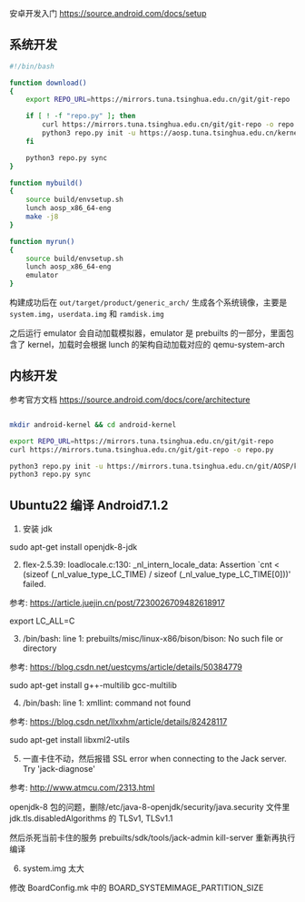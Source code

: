 

安卓开发入门 https://source.android.com/docs/setup

## 系统开发

```sh
#!/bin/bash

function download()
{
    export REPO_URL=https://mirrors.tuna.tsinghua.edu.cn/git/git-repo

    if [ ! -f "repo.py" ]; then
        curl https://mirrors.tuna.tsinghua.edu.cn/git/git-repo -o repo.py
        python3 repo.py init -u https://aosp.tuna.tsinghua.edu.cn/kernel/manifest -b android-10.0.0_r41 --depth 1 --config
    fi

    python3 repo.py sync
}

function mybuild()
{
    source build/envsetup.sh 
    lunch aosp_x86_64-eng
    make -j8
}

function myrun()
{
    source build/envsetup.sh 
    lunch aosp_x86_64-eng
    emulator
}
```

构建成功后在 `out/target/product/generic_arch/` 生成各个系统镜像，主要是 `system.img`，`userdata.img` 和 `ramdisk.img`

之后运行 emulator 会自动加载模拟器，emulator 是 prebuilts 的一部分，里面包含了 kernel，加载时会根据 lunch 的架构自动加载对应的 qemu-system-arch

## 内核开发

参考官方文档 https://source.android.com/docs/core/architecture

```sh

mkdir android-kernel && cd android-kernel

export REPO_URL=https://mirrors.tuna.tsinghua.edu.cn/git/git-repo
curl https://mirrors.tuna.tsinghua.edu.cn/git/git-repo -o repo.py

python3 repo.py init -u https://mirrors.tuna.tsinghua.edu.cn/git/AOSP/kernel/manifest -b common-android-4.19-stable --depth 1
python3 repo.py sync
```


## Ubuntu22 编译 Android7.1.2

1. 安装 jdk

sudo apt-get install openjdk-8-jdk

2. flex-2.5.39: loadlocale.c:130: _nl_intern_locale_data: Assertion `cnt < (sizeof (_nl_value_type_LC_TIME) / sizeof (_nl_value_type_LC_TIME[0]))' failed.

参考: https://article.juejin.cn/post/7230026709482618917

export LC_ALL=C

3. /bin/bash: line 1: prebuilts/misc/linux-x86/bison/bison: No such file or directory

参考: https://blog.csdn.net/uestcyms/article/details/50384779

sudo apt-get install g++-multilib gcc-multilib

4. /bin/bash: line 1: xmllint: command not found

参考: https://blog.csdn.net/llxxhm/article/details/82428117

sudo apt-get  install libxml2-utils

5. 一直卡住不动，然后报错 SSL error when connecting to the Jack server. Try 'jack-diagnose'

参考: http://www.atmcu.com/2313.html

openjdk-8 包的问题，删除/etc/java-8-openjdk/security/java.security 文件里jdk.tls.disabledAlgorithms 的 TLSv1, TLSv1.1

然后杀死当前卡住的服务 prebuilts/sdk/tools/jack-admin kill-server 重新再执行编译

6. system.img 太大

修改 BoardConfig.mk 中的 BOARD_SYSTEMIMAGE_PARTITION_SIZE

